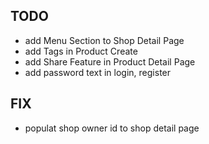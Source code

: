 ## TODO

- add Menu Section to Shop Detail Page
- add Tags in Product Create
- add Share Feature in Product Detail Page
- add password text in login, register
## FIX
- populat shop owner id to shop detail page
